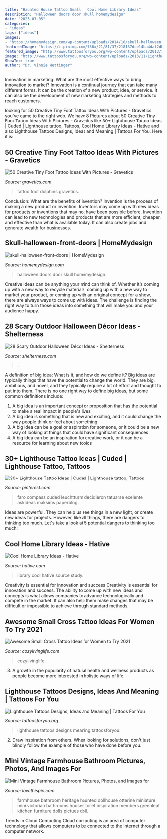 ```yaml
---
title: "Haunted House Tattoo Small : Cool Home Library Ideas"
description: "Halloween doors door skull homemydesign"
date: "2023-03-05"
categories:
- "ideas"
tags: ["ideas"]
images:
- "https://homemydesign.com/wp-content/uploads/2014/10/skull-halloween-front-doors.jpg"
featuredImage: "https://i.pinimg.com/736x/21/81/37/218137dce14ba4daf2db935c16392374.jpg"
featured_image: "http://www.tattoosforyou.org/wp-content/uploads/2013/11/Lighthouse-Tattoos-Images.jpg"
image: "http://www.tattoosforyou.org/wp-content/uploads/2013/11/Lighthouse-Tattoos-Images.jpg"
ShowToc: true
author: "Dr. Vinnie Hettinger"
---
```



Innovation in marketing: What are the most effective ways to bring innovation to market?
Innovation is a continual journey that can take many different forms. It can be the creation of a new product, idea, or service. It can also be the development of new marketing strategies and methods to reach customers.

	

		
looking for 50 Creative Tiny Foot Tattoo Ideas With Pictures - Gravetics you've came to the right web. We have 8 Pictures about 50 Creative Tiny Foot Tattoo Ideas With Pictures - Gravetics like 30+ Lighthouse Tattoo Ideas | Cuded | Lighthouse tattoo, Tattoos, Cool Home Library Ideas - Hative and also Lighthouse Tattoos Designs, Ideas and Meaning | Tattoos For You. Here it is:
		
    
## 50 Creative Tiny Foot Tattoo Ideas With Pictures - Gravetics

<img loading=lazy src="https://www.gravetics.com/wp-content/uploads/2017/07/Playing-Dolphins-Tattoo-On-Foot.jpg" onerror="this.onerror=null;this.src='https://tse1.mm.bing.net/th?id=OIP.dBKH9h_Hly-JfMDmG-E8qQHaIm&amp;pid=15.1';" alt="50 Creative Tiny Foot Tattoo Ideas With Pictures - Gravetics">

_Source: gravetics.com_

>tattoo foot dolphins gravetics. 

	

Conclusion: What are the benefits of invention?
Invention is the process of making a new product or invention. Inventors may come up with new ideas for products or inventions that may not have been possible before. Invention can lead to new technologies and products that are more efficient, cheaper, and effective than what is available today. It can also create jobs and generate wealth for businesses.

    
## Skull-halloween-front-doors | HomeMydesign

<img loading=lazy src="https://homemydesign.com/wp-content/uploads/2014/10/skull-halloween-front-doors.jpg" onerror="this.onerror=null;this.src='https://tse2.mm.bing.net/th?id=OIP.fQR3Uk9G42MFYkgewUxinAHaNK&amp;pid=15.1';" alt="skull-halloween-front-doors | HomeMydesign">

_Source: homemydesign.com_

>halloween doors door skull homemydesign. 

	

Creative ideas can be anything your mind can think of. Whether it’s coming up with a new way to recycle materials, coming up with a new way to market your product, or coming up with an original concept for a show, there are always ways to come up with ideas. The challenge is finding the right way to turn those ideas into something that will make you and your audience happy.

    
## 28 Scary Outdoor Halloween Décor Ideas - Shelterness

<img loading=lazy src="https://i.shelterness.com/2016/09/09-skeletons-climbing-up-the-side-of-the-house.jpg" onerror="this.onerror=null;this.src='https://tse4.mm.bing.net/th?id=OIP.zRoQZ1l0qTATEOVqWeiSqgHaNd&amp;pid=15.1';" alt="28 Scary Outdoor Halloween Décor Ideas - Shelterness">

_Source: shelterness.com_

>. 

	

A definition of big idea: What is it, and how do we define it?
Big ideas are typically things that have the potential to change the world. They are big, ambitious, and novel, and they typically require a lot of effort and thought to put into them. There is no one right way to define big ideas, but some common definitions include: 
1. A big idea is an important concept or proposition that has the potential to make a real impact in people's lives
2. A big idea is something that is new and exciting, and it could change the way people think or feel about something
3. A big idea can be a goal or aspiration for someone, or it could be a new way of looking at things that could have significant consequences
4. A big idea can be an inspiration for creative work, or it can be a resource for learning about new topics

    
## 30+ Lighthouse Tattoo Ideas | Cuded | Lighthouse Tattoo, Tattoos

<img loading=lazy src="https://i.pinimg.com/736x/21/81/37/218137dce14ba4daf2db935c16392374.jpg" onerror="this.onerror=null;this.src='https://tse4.mm.bing.net/th?id=OIP.EHurtutLs4-wbf22A9p7DAHaKe&amp;pid=15.1';" alt="30+ Lighthouse Tattoo Ideas | Cuded | Lighthouse tattoo, Tattoos">

_Source: pinterest.com_

>faro compass cuded leuchtturm decidieron tatuarse exelente askideas maksims paperblog. 

	

Ideas are powerful. They can help us see things in a new light, or create new ideas for projects. However, like all things, there are dangers to thinking too much. Let's take a look at 5 potential dangers to thinking too much:

    
## Cool Home Library Ideas - Hative

<img loading=lazy src="https://hative.com/wp-content/uploads/2014/12/home-library-ideas/6-cool-home-library-ideas.jpg" onerror="this.onerror=null;this.src='https://tse3.mm.bing.net/th?id=OIP.oGlDLf0I7bR-mBmyL_GZTwHaJo&amp;pid=15.1';" alt="Cool Home Library Ideas - Hative">

_Source: hative.com_

>library cool hative source study. 

	

Creativity is essential for innovation and success
Creativity is essential for innovation and success. The ability to come up with new ideas and concepts is what allows companies to advance technologically and compete in the market. It can also help them make changes that may be difficult or impossible to achieve through standard methods.

    
## Awesome Small Cross Tattoo Ideas For Women To Try 2021

<img loading=lazy src="https://cozylivinglife.com/wp-content/uploads/2021/06/12-2.jpg" onerror="this.onerror=null;this.src='https://tse4.mm.bing.net/th?id=OIP.8xONKVH_nDS6sbGtzlbkNAHaLH&amp;pid=15.1';" alt="Awesome Small Cross Tattoo Ideas for Women to Try 2021">

_Source: cozylivinglife.com_

>cozylivinglife. 

	

3. A growth in the popularity of natural health and wellness products as people become more interested in holistic ways of life. 

    
## Lighthouse Tattoos Designs, Ideas And Meaning | Tattoos For You

<img loading=lazy src="http://www.tattoosforyou.org/wp-content/uploads/2013/11/Lighthouse-Tattoos-Images.jpg" onerror="this.onerror=null;this.src='https://tse1.mm.bing.net/th?id=OIP.vQXJIDop4MOlzW8CEhALZwHaJ4&amp;pid=15.1';" alt="Lighthouse Tattoos Designs, Ideas and Meaning | Tattoos For You">

_Source: tattoosforyou.org_

>lighthouse tattoos designs meaning tattoosforyou. 

	

2. Draw inspiration from others. When looking for solutions, don't just blindly follow the example of those who have done before you. 

    
## Mini Vintage Farmhouse Bathroom Pictures, Photos, And Images For

<img loading=lazy src="http://www.lovethispic.com/uploaded_images/203002-Mini-Vintage-Farmhouse-Bathroom-.jpg" onerror="this.onerror=null;this.src='https://tse2.mm.bing.net/th?id=OIP.OfPZS8fiQUAQhKMwgbxXmAHaJ4&amp;pid=15.1';" alt="Mini Vintage Farmhouse Bathroom Pictures, Photos, and Images for">

_Source: lovethispic.com_

>farmhouse bathroom heritage haunted dollhouse otterine miniature mini victorian bathrooms houses toilet inspiration members greenleaf kitchen furniture dolls pictues doll. 

	

Trends in Cloud Computing
Cloud computing is an area of computer technology that allows computers to be connected to the internet through a computer network.

